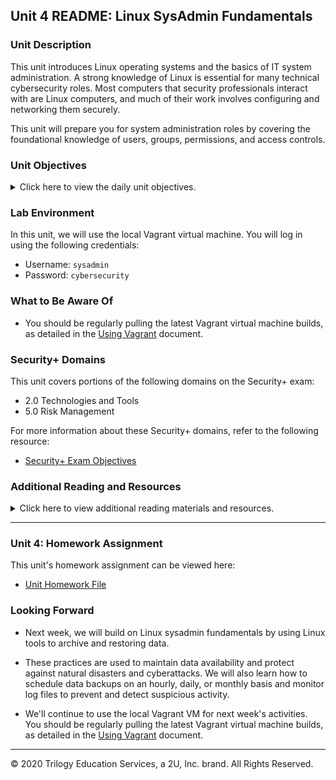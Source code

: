 ## Unit 4 README: Linux SysAdmin Fundamentals

### Unit Description

This unit introduces Linux operating systems and the basics of IT system administration. A strong knowledge of Linux is essential for many technical cybersecurity roles. Most computers that security professionals interact with are Linux computers, and much of their work involves configuring and networking them securely.

This unit will prepare you for system administration roles by covering the foundational knowledge of users, groups, permissions, and access controls.


### Unit Objectives 

<details>
    <summary>Click here to view the daily unit objectives.</summary>

  <br>

- **Day 1:** Introduction to Linux

    - Name three of the most important distributions of Linux.

    - Navigate the Linux file structure using the command line.

    - Manage processes with the `top`, `ps`, and `kill` commands.

    - Install packages using `apt install`.


- **Day 2:** Access Controls

    - Audit passwords using `john`.

    - Elevate privileges with `sudo` and `su`.

    - Create and manage users and groups.


- **Day 3:** Managing Permissions and Services

    - Inspect and set file permissions for sensitive files on the system.

    - Manage and monitor services on the system, including removing unused services.

    - Create and assign users for services.


</details>


### Lab Environment

In this unit, we will use the local Vagrant virtual machine. You will log in using the following credentials:

- Username: `sysadmin`
- Password: `cybersecurity`


### What to Be Aware Of

- You should be regularly pulling the latest Vagrant virtual machine builds, as detailed in the [Using Vagrant](https://docs.google.com/document/d/1Grxbagm-2jg22LiatDHzLDpJOsOl5JWJ9gl00TtiX6k/edit) document.



### Security+ Domains

This unit covers portions of the following domains on the Security+ exam:

- 2.0 Technologies and Tools
- 5.0 Risk Management


For more information about these Security+ domains, refer to the following resource: 
  - [Security+ Exam Objectives](https://www.comptia.jp/pdf/Security%2B%20SY0-501%20Exam%20Objectives.pdf)


### Additional Reading and Resources

<details> 
<summary> Click here to view additional reading materials and resources. </summary>
</br>

- :books: [The Linux Command Line, 2nd Edition](http://linuxcommand.org/tlcl.php) by William Shotts
  - [Downloadable PDF](resources/Cyber_scripts/The_Linux_Command_Line.pdf) 
  - Chapters 9, 10, 11 (pgs 131-132), 17

- :books: Linux Essentials Manual, The LPI Introductory Programme
  - [Downloadable PDF](resources/Cyber_scripts/Linux_Essentials_Manual.pdf)
  - Pages: 87, 192, 173, 182


- [Linux Cheat Sheet](resources/Cheat-Sheet.md) 


**Day 1 Resources**

  - [TecMint: Linux Directory Structure Explained](https://www.tecmint.com/linux-directory-structure-and-important-files-paths-explained/)

  - [TecAdmin.net: How to Read Linux Top Command Output and Uses](resources/Top_Command.pdf)

**Day 2 Resources**

  - [OSTECHNIX: How To Set Password Policies In Linux](https://ostechnix.com/how-to-set-password-policies-in-linux/)

  - [HowtoForge.com: A beginner's guide to understanding sudo on Ubuntu](https://www.howtoforge.com/tutorial/sudo-beginners-guide/)

**Day 3 Resources**

  - [Devopsdex: Using Chmod with Octal Notation](https://www.devopsdex.com/linux/use-of-chmod-command-in-linux/)


</details>

---

### Unit 4: Homework Assignment

This unit's homework assignment can be viewed here: 

- [Unit Homework File](../../2-Homework/04-Linux-SysAdmin-Fundamentals)


### Looking Forward 

- Next week, we will build on Linux sysadmin fundamentals by using Linux tools to archive and restoring data. 

- These practices are used to maintain data availability and protect against natural disasters and cyberattacks. We will also learn how to schedule data backups on an hourly, daily, or monthly basis and monitor log files to prevent and detect suspicious activity.

- We'll continue to use the local Vagrant VM for next week's activities.  You should be regularly pulling the latest Vagrant virtual machine builds, as detailed in the [Using Vagrant](https://docs.google.com/document/d/1Grxbagm-2jg22LiatDHzLDpJOsOl5JWJ9gl00TtiX6k/edit) document. 

---

© 2020 Trilogy Education Services, a 2U, Inc. brand. All Rights Reserved.    
